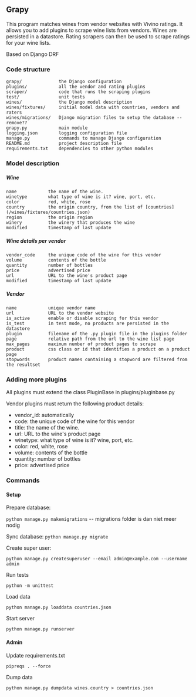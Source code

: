 ## Grapy

This program matches wines from vendor websites with Vivino ratings. It allows 
you to add plugins to scrape wine lists from vendors. Wines are persisted in a 
datastore. Rating scrapers can then be used to scrape ratings for your wine 
lists.

Based on Django DRF


### Code structure

    grapy/              the Django configuration
    plugins/            all the vendor and rating plugins
    scraper/            code that runs the scraping plugins
    test/               unit tests
    wines/              the Django model description
    wines/fixtures/     initial model data with countries, vendors and raters
    wines/migrations/   Django migration files to setup the database -- remove??
    grapy.py            main module
    logging.json        logging configuration file
    manage.py           commands to manage Django configuration
    README.md           project description file
    requirements.txt    dependencies to other python modules


### Model description

##### Wine

    name            the name of the wine.
    winetype        what type of wine is it? wine, port, etc.
    color           red, white, rose
    country         the origin country, from the list of [countries](/wines/fixtures/countries.json)
    region          the origin region
    winery          the winery that produces the wine
    modified        timestamp of last update

##### Wine details per vendor

    vendor_code     the unique code of the wine for this vendor
    volume          contents of the bottle
    quantity        number of bottles
    price           advertised price
    url             URL to the wine's product page
    modified        timestamp of last update

##### Vendor

    name            unique vendor name
    url             URL to the vendor website
    is_active       enable or disable scraping for this vendor
    is_test         in test mode, no products are persisted in the datastore
    plugin          filename of the .py plugin file in the plugins folder
    page            relative path from the url to the wine list page
    max_pages       maximum number of product pages to scrape
    product         css class or id that identifies a product on a product page
    stopwords       product names containing a stopword are filtered from the resultset



### Adding more plugins

All plugins must extend the class PluginBase in plugins/pluginbase.py

Vendor plugins must return the following product details:

* vendor_id: automatically
* code: the unique code of the wine for this vendor
* title: the name of the wine.
* url: URL to the wine's product page
* winetype: what type of wine is it? wine, port, etc.
* color: red, white, rose
* volume: contents of the bottle
* quantity: number of bottles
* price: advertised price


### Commands


#### Setup
Prepare database:

```python manage.py makemigrations```
-- migrations folder is dan niet meer nodig


Sync database:
```python manage.py migrate```


Create super user:

```python manage.py createsuperuser --email admin@example.com --username admin```


Run tests

```python -m unittest```


Load data

```python manage.py loaddata countries.json```


Start server

```python manage.py runserver```


#### Admin

Update requirements.txt

```pipreqs . --force```

Dump data

```python manage.py dumpdata wines.country > countries.json```

